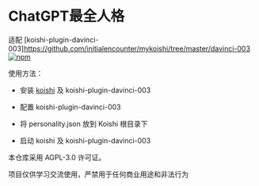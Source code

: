 # ChatGPT最全人格

适配 [koishi-plugin-davinci-003]https://github.com/initialencounter/mykoishi/tree/master/davinci-003 [![npm](https://img.shields.io/npm/v/koishi-plugin-davinci-003?style=flat-square)](https://www.npmjs.com/package/koishi-plugin-davinci-003)

使用方法：
- 安装 [koishi](https://github.com/koishijs/koishi) 及 koishi-plugin-davinci-003

- 配置 koishi-plugin-davinci-003

- 将 personality.json 放到 Koishi 根目录下

- 启动 koishi 及 koishi-plugin-davinci-003



本仓库采用 AGPL-3.0 许可证。

项目仅供学习交流使用，严禁用于任何商业用途和非法行为